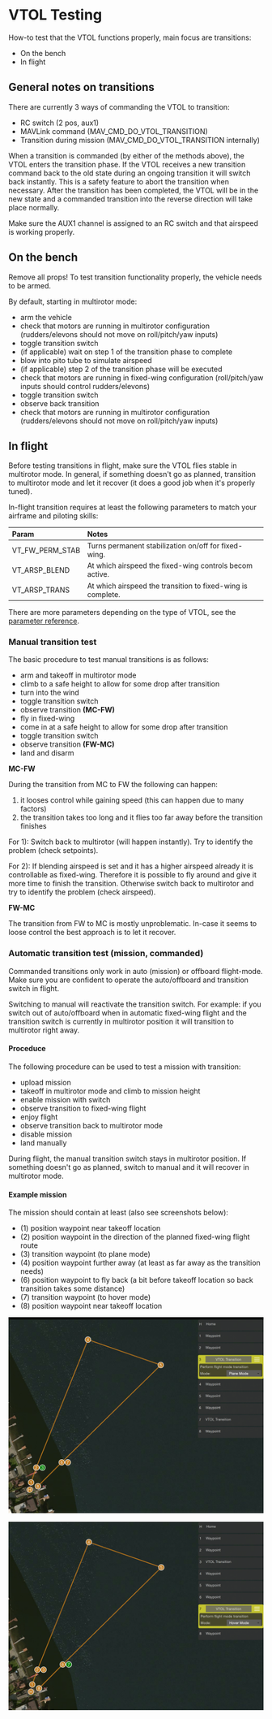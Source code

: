 # VTOL Testing

How-to test that the VTOL functions properly, main focus are transitions:

  * On the bench
  * In flight

## General notes on transitions

There are currently 3 ways of commanding the VTOL to transition:

  * RC switch (2 pos, aux1)
  * MAVLink command (MAV_CMD_DO_VTOL_TRANSITION)
  * Transition during mission (MAV_CMD_DO_VTOL_TRANSITION internally)

When a transition is commanded (by either of the methods above), the VTOL enters the transition phase. If the VTOL receives a new transition command back to the old state during an ongoing transition it will switch back instantly. This is a safety feature to abort the transition when necessary. After the transition has been completed, the VTOL will be in the new state and a commanded transition into the reverse direction will take place normally.

<aside class="note">
Make sure the AUX1 channel is assigned to an RC switch and that airspeed is working properly.
</aside>

## On the bench

<aside class="caution">
Remove all props! To test transition functionality properly, the vehicle needs to be armed.
</aside>

By default, starting in multirotor mode:

  * arm the vehicle
  * check that motors are running in multirotor configuration (rudders/elevons should not move on roll/pitch/yaw inputs)
  * toggle transition switch
  * (if applicable) wait on step 1 of the transition phase to complete
  * blow into pito tube to simulate airspeed
  * (if applicable) step 2 of the transition phase will be executed
  * check that motors are running in fixed-wing configuration (roll/pitch/yaw inputs should control rudders/elevons)
  * toggle transition switch
  * observe back transition
  * check that motors are running in multirotor configuration (rudders/elevons should not move on roll/pitch/yaw inputs)

## In flight

<aside class="tip">
Before testing transitions in flight, make sure the VTOL flies stable in multirotor mode. In general, if something doesn't go as planned, transition to multirotor mode and let it recover (it does a good job when it's properly tuned).
</aside>

In-flight transition requires at least the following parameters to match your airframe and piloting skills:

| Param | Notes |
| :--- | :--- |
| VT_FW_PERM_STAB | Turns permanent stabilization on/off for fixed-wing. |
| VT_ARSP_BLEND | At which airspeed the fixed-wing controls becom active. |
| VT_ARSP_TRANS | At which airspeed the transition to fixed-wing is complete. |

There are more parameters depending on the type of VTOL, see the [parameter reference](https://pixhawk.org/firmware/parameters#vtol_attitude_control).

### Manual transition test

The basic procedure to test manual transitions is as follows:

  * arm and takeoff in multirotor mode
  * climb to a safe height to allow for some drop after transition
  * turn into the wind
  * toggle transition switch
  * observe transition **(MC-FW)**
  * fly in fixed-wing
  * come in at a safe height to allow for some drop after transition
  * toggle transition switch
  * observe transition **(FW-MC)**
  * land and disarm

**MC-FW**

During the transition from MC to FW the following can happen:

  1. it looses control while gaining speed (this can happen due to many factors)
  2. the transition takes too long and it flies too far away before the transition finishes

For 1): Switch back to multirotor (will happen instantly). Try to identify the problem (check setpoints).

For 2): If blending airspeed is set and it has a higher airspeed already it is controllable as fixed-wing. Therefore it is possible to fly around and give it more time to finish the transition. Otherwise switch back to multirotor and try to identify the problem (check airspeed).

**FW-MC**

The transition from FW to MC is mostly unproblematic. In-case it seems to loose control the best approach is to let it recover.

### Automatic transition test (mission, commanded)

Commanded transitions only work in auto (mission) or offboard flight-mode. Make sure you are confident to operate the auto/offboard and transition switch in flight.

Switching to manual will reactivate the transition switch. For example: if you switch out of auto/offboard when in automatic fixed-wing flight and the transition switch is currently in multirotor position it will transition to multirotor right away.

#### Proceduce

The following procedure can be used to test a mission with transition:

  * upload mission
  * takeoff in multirotor mode and climb to mission height
  * enable mission with switch
  * observe transition to fixed-wing flight
  * enjoy flight
  * observe transition back to multirotor mode
  * disable mission
  * land manually
  
During flight, the manual transition switch stays in multirotor position. If something doesn't go as planned, switch to manual and it will recover in multirotor mode.

#### Example mission

The mission should contain at least (also see screenshots below):

  * (1) position waypoint near takeoff location
  * (2) position waypoint in the direction of the planned fixed-wing flight route
  * (3) transition waypoint (to plane mode)
  * (4) position waypoint further away (at least as far away as the transition needs)
  * (6) position waypoint to fly back (a bit before takeoff location so back transition takes some distance)
  * (7) transition waypoint (to hover mode)
  * (8) position waypoint near takeoff location

![Mission, showing transition WP to plane](images/vtol/qgc_mission_example_a.png)

![Mission, showing transition WP to hover](images/vtol/qgc_mission_example_b.png)


